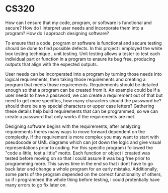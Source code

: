 # CS320

How can I ensure that my code, program, or software is functional and secure?
How do I interpret user needs and incorporate them into a program?
How do I approach designing software?

To ensure that a code, program or software is functional and secure testing should be done to find possible defects. In this project i employed the white box testing technique , unit testing. Unit testing allows a tester to test each individual part or function in a program to ensure its bug free, producing outputs that align with the expected outputs. 

User needs can be incorperated into a program by turning those needs into logical requirements, then taking those requirements and creating a program that meets those requirements. Requirements should be detailed enough so that a program can be created from it. An example could be if a user needs to have a password, we can create a requirement out of that but need to get more specifics, how many characters should the password be? should there be any special characters or upper case letters? Gathering these details help build requirements that can be programmed, so we can create a password that only works if the requirements are met.

Designing software begins with the requirements, after analyzing requirements theres many ways to move forward dependent on the complexity. If the requirement is more complex you may want to start with pseudocode or UML diagrams which can jot down the logic and give visual representations prior to coding. For this specific program i followed the "code a little, test a little" motto. Each function or object i created was tested before moving on so that i could assure it was bug free prior to programming more. This saves time in the end so that i dont have to go back later and change a whole program for an early mistake. Additionally, some parts of the program depended on the correct functionality of others, so if i programmed the whole thing before testing, i could protentially have many errors to go fix later on.
